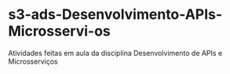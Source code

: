 # s3-ads-Desenvolvimento-APIs-Microsservi-os
Atividades feitas em aula da disciplina Desenvolvimento de APIs e Microsserviços
